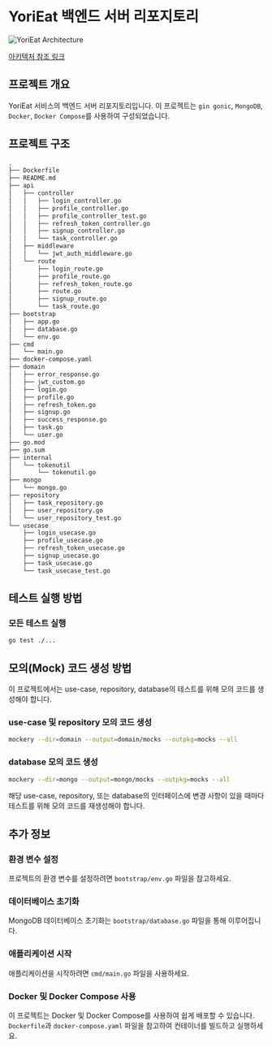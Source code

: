 # YoriEat 백엔드 서버 리포지토리

![YoriEat Architecture](https://outcomeschool.com/_next/image?url=%2Fstatic%2Fimages%2Fblog%2Fgo-backend-arch-diagram.png&w=1920&q=75)

[아키텍처 참조 링크](https://outcomeschool.com/blog/go-backend-clean-architecture)

## 프로젝트 개요
YoriEat 서비스의 백엔드 서버 리포지토리입니다. 이 프로젝트는 `gin gonic`, `MongoDB`, `Docker`, `Docker Compose`를 사용하여 구성되었습니다.

## 프로젝트 구조

```markdown
.
├── Dockerfile
├── README.md
├── api
│   ├── controller
│   │   ├── login_controller.go
│   │   ├── profile_controller.go
│   │   ├── profile_controller_test.go
│   │   ├── refresh_token_controller.go
│   │   ├── signup_controller.go
│   │   └── task_controller.go
│   ├── middleware
│   │   └── jwt_auth_middleware.go
│   └── route
│       ├── login_route.go
│       ├── profile_route.go
│       ├── refresh_token_route.go
│       ├── route.go
│       ├── signup_route.go
│       └── task_route.go
├── bootstrap
│   ├── app.go
│   ├── database.go
│   └── env.go
├── cmd
│   └── main.go
├── docker-compose.yaml
├── domain
│   ├── error_response.go
│   ├── jwt_custom.go
│   ├── login.go
│   ├── profile.go
│   ├── refresh_token.go
│   ├── signup.go
│   ├── success_response.go
│   ├── task.go
│   └── user.go
├── go.mod
├── go.sum
├── internal
│   └── tokenutil
│       └── tokenutil.go
├── mongo
│   └── mongo.go
├── repository
│   ├── task_repository.go
│   ├── user_repository.go
│   └── user_repository_test.go
└── usecase
    ├── login_usecase.go
    ├── profile_usecase.go
    ├── refresh_token_usecase.go
    ├── signup_usecase.go
    ├── task_usecase.go
    └── task_usecase_test.go
```

## 테스트 실행 방법

### 모든 테스트 실행
```sh
go test ./...
```

## 모의(Mock) 코드 생성 방법

이 프로젝트에서는 use-case, repository, database의 테스트를 위해 모의 코드를 생성해야 합니다.

### use-case 및 repository 모의 코드 생성
```sh
mockery --dir=domain --output=domain/mocks --outpkg=mocks --all
```

### database 모의 코드 생성
```sh
mockery --dir=mongo --output=mongo/mocks --outpkg=mocks --all
```

해당 use-case, repository, 또는 database의 인터페이스에 변경 사항이 있을 때마다 테스트를 위해 모의 코드를 재생성해야 합니다.

## 추가 정보

### 환경 변수 설정
프로젝트의 환경 변수를 설정하려면 `bootstrap/env.go` 파일을 참고하세요.

### 데이터베이스 초기화
MongoDB 데이터베이스 초기화는 `bootstrap/database.go` 파일을 통해 이루어집니다.

### 애플리케이션 시작
애플리케이션을 시작하려면 `cmd/main.go` 파일을 사용하세요.

### Docker 및 Docker Compose 사용
이 프로젝트는 Docker 및 Docker Compose를 사용하여 쉽게 배포할 수 있습니다. `Dockerfile`과 `docker-compose.yaml` 파일을 참고하여 컨테이너를 빌드하고 실행하세요.